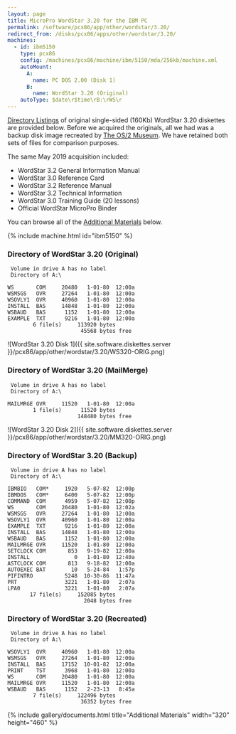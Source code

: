 ```yaml
---
layout: page
title: MicroPro WordStar 3.20 for the IBM PC
permalink: /software/pcx86/app/other/wordstar/3.20/
redirect_from: /disks/pcx86/apps/other/wordstar/3.20/
machines:
  - id: ibm5150
    type: pcx86
    config: /machines/pcx86/machine/ibm/5150/mda/256kb/machine.xml
    autoMount:
      A:
        name: PC DOS 2.00 (Disk 1)
      B:
        name: WordStar 3.20 (Original)
    autoType: $date\r$time\rB:\rWS\r
---
```


[Directory Listings](#directory-of-wordstar-320-original) of original single-sided (160Kb)
WordStar 3.20 diskettes are provided below.  Before we acquired the originals, all we had was a
backup disk image recreated by [The OS/2 Museum](http://www.os2museum.com/).  We have retained both
sets of files for comparison purposes.

The same May 2019 acquisition included:

- WordStar 3.2 General Information Manual
- WordStar 3.0 Reference Card
- WordStar 3.2 Reference Manual
- WordStar 3.2 Technical Information
- WordStar 3.0 Training Guide (20 lessons)
- Official WordStar MicroPro Binder

You can browse all of the [Additional Materials](#additional-materials) below.

{% include machine.html id="ibm5150" %}

### Directory of WordStar 3.20 (Original)

     Volume in drive A has no label
     Directory of A:\

    WS       COM     20480   1-01-80  12:00a
    WSMSGS   OVR     27264   1-01-80  12:00a
    WSOVLY1  OVR     40960   1-01-80  12:00a
    INSTALL  BAS     14848   1-01-80  12:00a
    WSBAUD   BAS      1152   1-01-80  12:00a
    EXAMPLE  TXT      9216   1-01-80  12:00a
            6 file(s)     113920 bytes
                           45568 bytes free

![WordStar 3.20 Disk 1]({{ site.software.diskettes.server }}/pcx86/app/other/wordstar/3.20/WS320-ORIG.png)

### Directory of WordStar 3.20 (MailMerge)

     Volume in drive A has no label
     Directory of A:\

    MAILMRGE OVR     11520   1-01-80  12:00a
            1 file(s)      11520 bytes
                          148480 bytes free

![WordStar 3.20 Disk 2]({{ site.software.diskettes.server }}/pcx86/app/other/wordstar/3.20/MM320-ORIG.png)

### Directory of WordStar 3.20 (Backup)

     Volume in drive A has no label
     Directory of A:\

    IBMBIO   COM*     1920   5-07-82  12:00p
    IBMDOS   COM*     6400   5-07-82  12:00p
    COMMAND  COM      4959   5-07-82  12:00p
    WS       COM     20480   1-01-80  12:02a
    WSMSGS   OVR     27264   1-01-80  12:00a
    WSOVLY1  OVR     40960   1-01-80  12:00a
    EXAMPLE  TXT      9216   1-01-80  12:00a
    INSTALL  BAS     14848   1-01-80  12:00a
    WSBAUD   BAS      1152   1-01-80  12:00a
    MAILMRGE OVR     11520   1-01-80  12:00a
    SETCLOCK COM       853   9-19-82  12:00a
    INSTALL              0   1-01-80  12:40a
    ASTCLOCK COM       813   9-18-82  12:00a
    AUTOEXEC BAT        10   5-24-84   1:57p
    PIFINTRO          5248  10-30-86  11:47a
    PRT               3221   1-01-80   2:07a
    LPA0              3221   1-01-80   2:07a
           17 file(s)     152085 bytes
                            2048 bytes free

### Directory of WordStar 3.20 (Recreated)

     Volume in drive A has no label
     Directory of A:\

    WSOVLY1  OVR     40960   1-01-80  12:00a
    WSMSGS   OVR     27264   1-01-80  12:00a
    INSTALL  BAS     17152  10-01-82  12:00a
    PRINT    TST      3968   1-01-80  12:00a
    WS       COM     20480   1-01-80  12:00a
    MAILMRGE OVR     11520   1-01-80  12:00a
    WSBAUD   BAS      1152   2-23-13   8:45a
            7 file(s)     122496 bytes
                           36352 bytes free

<!-- Documentation -->

{% include gallery/documents.html title="Additional Materials" width="320" height="460" %}
